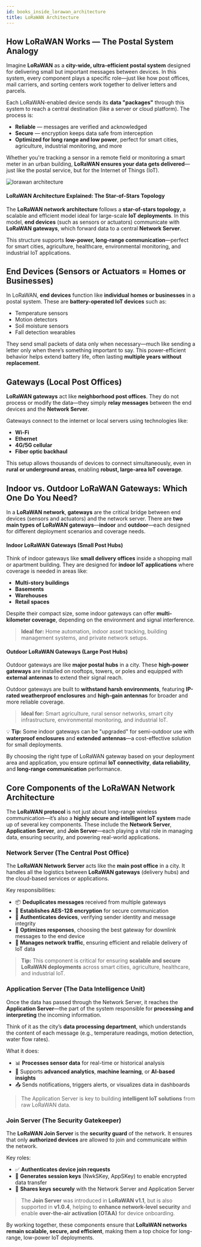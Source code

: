 ```yaml
---
id: books_inside_lorawan_architecture
title: LoRaWAN Architecture
---
```


## How LoRaWAN Works — The Postal System Analogy

Imagine **LoRaWAN** as a **city-wide, ultra-efficient postal system** designed for delivering small but important messages between devices. In this system, every component plays a specific role—just like how post offices, mail carriers, and sorting centers work together to deliver letters and parcels.

Each LoRaWAN-enabled device sends its **data "packages"** through this system to reach a central destination (like a server or cloud platform). The process is:
- **Reliable** — messages are verified and acknowledged
- **Secure** — encryption keeps data safe from interception
- **Optimized for long range and low power**, perfect for smart cities, agriculture, industrial monitoring, and more

Whether you're tracking a sensor in a remote field or monitoring a smart meter in an urban building, **LoRaWAN ensures your data gets delivered**—just like the postal service, but for the Internet of Things (IoT).
<br/>

![lorawan architecture](./assets/architecture.svg)

#### LoRaWAN Architecture Explained: The Star-of-Stars Topology

The **LoRaWAN network architecture** follows a **star-of-stars topology**, a scalable and efficient model ideal for large-scale **IoT deployments**. In this model, **end devices** (such as sensors or actuators) communicate with **LoRaWAN gateways**, which forward data to a central **Network Server**.

This structure supports **low-power, long-range communication**—perfect for smart cities, agriculture, healthcare, environmental monitoring, and industrial IoT applications.

## End Devices (Sensors or Actuators = Homes or Businesses)

In LoRaWAN, **end devices** function like **individual homes or businesses** in a postal system. These are **battery-operated IoT devices** such as:
- Temperature sensors  
- Motion detectors  
- Soil moisture sensors  
- Fall detection wearables  

They send small packets of data only when necessary—much like sending a letter only when there’s something important to say. This power-efficient behavior helps extend battery life, often lasting **multiple years without replacement**.

## Gateways (Local Post Offices)

**LoRaWAN gateways** act like **neighborhood post offices**. They do not process or modify the data—they simply **relay messages** between the end devices and the **Network Server**.

Gateways connect to the internet or local servers using technologies like:
- **Wi-Fi**
- **Ethernet**
- **4G/5G cellular**
- **Fiber optic backhaul**

This setup allows thousands of devices to connect simultaneously, even in **rural or underground areas**, enabling **robust, large-area IoT coverage**.

## Indoor vs. Outdoor LoRaWAN Gateways: Which One Do You Need?

In a **LoRaWAN network**, **gateways** are the critical bridge between end devices (sensors and actuators) and the network server. There are **two main types of LoRaWAN gateways**—**indoor** and **outdoor**—each designed for different deployment scenarios and coverage needs.

#### Indoor LoRaWAN Gateways (Small Post Hubs)

Think of indoor gateways like **small delivery offices** inside a shopping mall or apartment building. They are designed for **indoor IoT applications** where coverage is needed in areas like:
- **Multi-story buildings**
- **Basements**
- **Warehouses**
- **Retail spaces**

Despite their compact size, some indoor gateways can offer **multi-kilometer coverage**, depending on the environment and signal interference.

> **Ideal for:** Home automation, indoor asset tracking, building management systems, and private network setups.

#### Outdoor LoRaWAN Gateways (Large Post Hubs)

Outdoor gateways are like **major postal hubs** in a city. These **high-power gateways** are installed on rooftops, towers, or poles and equipped with **external antennas** to extend their signal reach.

Outdoor gateways are built to **withstand harsh environments**, featuring **IP-rated weatherproof enclosures** and **high-gain antennas** for broader and more reliable coverage.

> **Ideal for:** Smart agriculture, rural sensor networks, smart city infrastructure, environmental monitoring, and industrial IoT.

💡 **Tip:** Some indoor gateways can be "upgraded" for semi-outdoor use with **waterproof enclosures** and **extended antennas**—a cost-effective solution for small deployments.

By choosing the right type of LoRaWAN gateway based on your deployment area and application, you ensure optimal **IoT connectivity**, **data reliability**, and **long-range communication** performance.


## Core Components of the LoRaWAN Network Architecture

The **LoRaWAN protocol** is not just about long-range wireless communication—it’s also a **highly secure and intelligent IoT system** made up of several key components. These include the **Network Server**, **Application Server**, and **Join Server**—each playing a vital role in managing data, ensuring security, and powering real-world applications.

### Network Server (The Central Post Office)

The **LoRaWAN Network Server** acts like the **main post office** in a city. It handles all the logistics between **LoRaWAN gateways** (delivery hubs) and the cloud-based services or applications.

Key responsibilities:
- 📦 **Deduplicates messages** received from multiple gateways
- 🔐 **Establishes AES-128 encryption** for secure communication
- 🧾 **Authenticates devices**, verifying sender identity and message integrity
- 🧠 **Optimizes responses**, choosing the best gateway for downlink messages to the end device
- 🔁 **Manages network traffic**, ensuring efficient and reliable delivery of IoT data

> **Tip:** This component is critical for ensuring **scalable and secure LoRaWAN deployments** across smart cities, agriculture, healthcare, and industrial IoT.

### Application Server (The Data Intelligence Unit)

Once the data has passed through the Network Server, it reaches the **Application Server**—the part of the system responsible for **processing and interpreting** the incoming information.

Think of it as the city’s **data processing department**, which understands the content of each message (e.g., temperature readings, motion detection, water flow rates).

What it does:
- 📊 **Processes sensor data** for real-time or historical analysis
- 🤖 Supports **advanced analytics**, **machine learning**, or **AI-based insights**
- 📤 Sends notifications, triggers alerts, or visualizes data in dashboards

> The Application Server is key to building **intelligent IoT solutions** from raw LoRaWAN data.

### Join Server (The Security Gatekeeper)

The **LoRaWAN Join Server** is the **security guard** of the network. It ensures that only **authorized devices** are allowed to join and communicate within the network.

Key roles:
- ✅ **Authenticates device join requests**
- 🔐 **Generates session keys** (NwkSKey, AppSKey) to enable encrypted data transfer
- 🔄 **Shares keys securely** with the Network Server and Application Server

> The **Join Server** was introduced in **LoRaWAN v1.1**, but is also supported in **v1.0.4**, helping to **enhance network-level security** and enable **over-the-air activation (OTAA)** for device onboarding.

By working together, these components ensure that **LoRaWAN networks remain scalable, secure, and efficient**, making them a top choice for long-range, low-power IoT deployments.